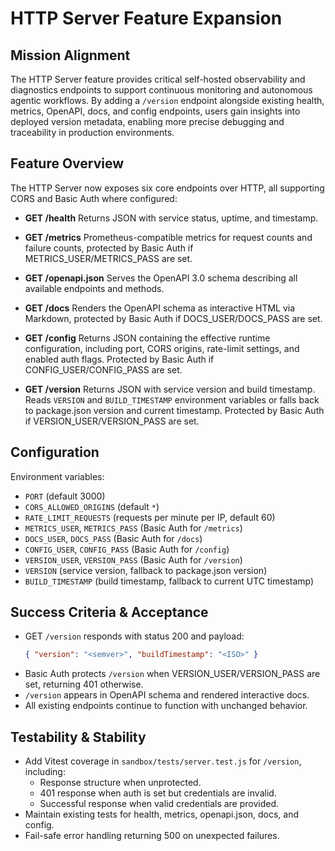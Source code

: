 # HTTP Server Feature Expansion

## Mission Alignment

The HTTP Server feature provides critical self-hosted observability and diagnostics endpoints to support continuous monitoring and autonomous agentic workflows. By adding a `/version` endpoint alongside existing health, metrics, OpenAPI, docs, and config endpoints, users gain insights into deployed version metadata, enabling more precise debugging and traceability in production environments.

## Feature Overview

The HTTP Server now exposes six core endpoints over HTTP, all supporting CORS and Basic Auth where configured:

- **GET /health**
  Returns JSON with service status, uptime, and timestamp.

- **GET /metrics**
  Prometheus-compatible metrics for request counts and failure counts, protected by Basic Auth if METRICS_USER/METRICS_PASS are set.

- **GET /openapi.json**
  Serves the OpenAPI 3.0 schema describing all available endpoints and methods.

- **GET /docs**
  Renders the OpenAPI schema as interactive HTML via Markdown, protected by Basic Auth if DOCS_USER/DOCS_PASS are set.

- **GET /config**
  Returns JSON containing the effective runtime configuration, including port, CORS origins, rate-limit settings, and enabled auth flags. Protected by Basic Auth if CONFIG_USER/CONFIG_PASS are set.

- **GET /version**
  Returns JSON with service version and build timestamp. Reads `VERSION` and `BUILD_TIMESTAMP` environment variables or falls back to package.json version and current timestamp. Protected by Basic Auth if VERSION_USER/VERSION_PASS are set.

## Configuration

Environment variables:

- `PORT` (default 3000)
- `CORS_ALLOWED_ORIGINS` (default `*`)
- `RATE_LIMIT_REQUESTS` (requests per minute per IP, default 60)
- `METRICS_USER`, `METRICS_PASS` (Basic Auth for `/metrics`)
- `DOCS_USER`, `DOCS_PASS` (Basic Auth for `/docs`)
- `CONFIG_USER`, `CONFIG_PASS` (Basic Auth for `/config`)
- `VERSION_USER`, `VERSION_PASS` (Basic Auth for `/version`)
- `VERSION` (service version, fallback to package.json version)
- `BUILD_TIMESTAMP` (build timestamp, fallback to current UTC timestamp)

## Success Criteria & Acceptance

- GET `/version` responds with status 200 and payload:
  ```json
  { "version": "<semver>", "buildTimestamp": "<ISO>" }
  ```
- Basic Auth protects `/version` when VERSION_USER/VERSION_PASS are set, returning 401 otherwise.
- `/version` appears in OpenAPI schema and rendered interactive docs.
- All existing endpoints continue to function with unchanged behavior.

## Testability & Stability

- Add Vitest coverage in `sandbox/tests/server.test.js` for `/version`, including:
  - Response structure when unprotected.
  - 401 response when auth is set but credentials are invalid.
  - Successful response when valid credentials are provided.
- Maintain existing tests for health, metrics, openapi.json, docs, and config.
- Fail-safe error handling returning 500 on unexpected failures.
